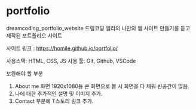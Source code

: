 # portfolio
dreamcoding_portfolio_website
드림코딩 엘리의 나만의 웹 사이트 만들기를 듣고 제작된 포트폴리오 사이트

사이트 링크 : https://homile.github.io/portfolio/

사용스택: HTML, CSS, JS
사용 툴: Git, Github, VSCode

보완해야 할 부분
1. About me 화면 1920x1080등 큰 화면으로 볼 시 화면을 다 채워 빈공간이 많음.
2. 나에 대한 추가적인 설명 및 이미지 추가.
3. Contact 부분에 T스토리 링크 추가.